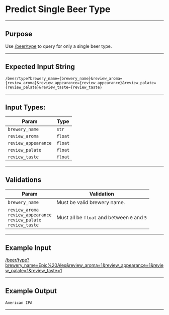 # Predict Single Beer Type

<hr>

## Purpose

Use [/beer/type](/beer/type) to query for only a single beer type.

<hr>

## Expected Input String

```
/beer/type?brewery_name={brewery_name}&review_aroma={review_aroma}&review_appearance={review_appearance}&review_palate={review_palate}&review_taste={review_taste}
```

<hr>

## Input Types:

Param | Type
---|---
`brewery_name` | `str`
`review_aroma` | `float`
`review_appearance` | `float`
`review_palate` | `float`
`review_taste` | `float`

<hr>

## Validations

Param | Validation
---|---
`brewery_name` | Must be valid brewery name.
`review_aroma` <br> `review_appearance` <br> `review_palate` <br> `review_taste` | Must all be `float` and between `0` and `5`

<hr>

## Example Input

[/beer/type?brewery_name=Epic%20Ales&review_aroma=1&review_appearance=1&review_palate=1&review_taste=1](/beer/type?brewery_name=Epic%20Ales&review_aroma=1&review_appearance=1&review_palate=1&review_taste=1)

<hr>

## Example Output

```
American IPA
```

<hr>
